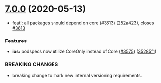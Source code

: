 # [7.0.0](https://github.com/invertase/react-native-firebase/tree/master/packages/links/compare/@react-native-firebase/dynamic-links@7.0.0...@react-native-firebase/dynamic-links@7.0.0) (2020-05-13)


* feat!: all packages should depend on core (#3613) ([252a423](https://github.com/invertase/react-native-firebase/tree/master/packages/links/commit/252a4239e98a0f2a55c4afcd2d82e4d5f97e65e9)), closes [#3613](https://github.com/invertase/react-native-firebase/tree/master/packages/links/issues/3613)


### Features

* **ios:** podspecs now utilize CoreOnly instead of Core ([#3575](https://github.com/invertase/react-native-firebase/tree/master/packages/links/issues/3575)) ([35285f1](https://github.com/invertase/react-native-firebase/tree/master/packages/links/commit/35285f1655b16d05e6630fc556f95cccfb707ee4))


### BREAKING CHANGES

* breaking change to mark new internal versioning requirements.



